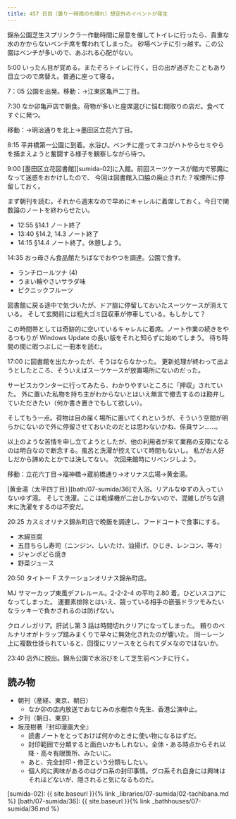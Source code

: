 ```yaml
---
title: 457 日目（曇り一時雨のち晴れ）想定外のイベントが発生
---
```


錦糸公園芝生スプリンクラー作動時間に尿意を催してトイレに行ったら、貴重な水のかからないベンチ席を奪われてしまった。
砂場ベンチに引っ越す。この公園はベンチが多いので、あぶれる心配がない。

5:00 いったん目が覚める。またぞろトイレに行く。日の出が過ぎたこともあり目立つので席替え。普通に座って寝る。

7：05 公園を出発。移動：→江東区亀戸二丁目。

7:30 なか卯亀戸店で朝食。荷物が多いと座席選びに悩む間取りの店だ。食べてすぐに発つ。

移動：→明治通りを北上→墨田区立花六丁目。

8:15 平井橋第一公園に到着。水浴び。ベンチに座ってネコがハトやらセミやらを捕まえようと奮闘する様子を観察しながら待つ。

9:00 [墨田区立花図書館][sumida-02]に入館。前回スーツケースが館内で邪魔になって迷惑をおかけしたので、
今回は図書館入口脇の廃止された？喫煙所に停留しておく。

まず朝刊を読む。それから週末なので早めにキャレルに着席しておく。今日で関数論のノートを終わらせたい。

* 12:55 §14.1 ノート終了
* 13:40 §14.2, 14.3 ノート終了
* 14:15 §14.4 ノート終了。休憩しよう。

14:35 おっ母さん食品館たちばなでおやつを調達。公園で食す。

* ランチロールツナ (4)
* うまい輪やさいサラダ味
* ピクニックフルーツ

図書館に戻る途中で気づいたが、ドア脇に停留しておいたスーツケースが消えている。
そして玄関前には粗大ゴミ回収車が停車している。もしかして？

この時間帯としては奇跡的に空いているキャレルに着席。ノート作業の続きをやるつもりが
Windows Update の長い版をそれと知らずに始めてしまう。
待ち時間の間に暇つぶしに一冊本を読む。

17:00 に図書館を出たかったが、そうはならなかった。
更新処理が終わって出ようとしたところ、そういえばスーツケースが放置場所にないのだった。

サービスカウンターに行ってみたら、わかりやすいところに「押収」されていた。
外に置いた私物を持ち主がわからないとはいえ無言で撤去するのは勘弁していただきたい（何か書き置きでもして欲しい）。

そしてもう一点。荷物は目の届く場所に置いてくれというが、そういう空間が明らかにないので外に停留させておいたのだとは思わないかね、係員サン……。

以上のような苦情を申し立てようとしたが、他の利用者が来て業務の支障になるのは明白なので断念する。風呂と洗濯が控えていて時間もないし。
私がお人好しだから諦めたとかでは決してない。
次回来館時にリベンジしよう。

移動：立花六丁目→福神橋→蔵前橋通り→オリナス広場→黄金湯。

[黄金湯（太平四丁目）][bath/07-sumida/36]で入浴。リアルなゆずの入っていないゆず湯。
そして洗濯。ここは乾燥機が二台しかないので、混雑しがちな週末に洗濯をするのは不安だ。

20:25 カスミオリナス錦糸町店で晩飯を調達し、フードコートで食事にする。

* 木綿豆腐
* 五目ちらし寿司（ニンジン、しいたけ、油揚げ、ひじき、レンコン、等々）
* ジャンボどら焼き
* 野菜ジュース

20:50 タイトー F ステーションオリナス錦糸町店。

MJ サマーカップ東風デフレルール。2-2-2-4 の平均 2.80 着。ひどいスコアになってしまった。
運要素排除とはいえ、競っている相手の嵌張ドラツモみたいなラッキーで負かされるのは防げない。

クロノレガリア。肝試し第 3 話は時間切れクリアになってしまった。
頼りのベルナリオがトラップ踏みまくりで早々に無効化されたのが響いた。
同一レーン上に複数仕掛られていると、回復にリソースをとられてダメなのではないか。

23:40 店外に脱出。錦糸公園で水浴びをして芝生前ベンチに行く。

## 読み物

* 朝刊（産経、東京、朝日）
  * なか卯の店内放送でおなじみの水樹奈々先生、香港公演中止。
* 夕刊（朝日、東京）
* 坂茂樹著『封印漫画大全』
  * 読書ノートをとっておけば何かのときに使い物になるはずだ。
  * 封印範囲で分類すると面白いかもしれない。全体・ある時点からそれ以降・高々有限箇所、みたいに。
  * あと、完全封印・修正という分類もしたい。
  * 個人的に興味があるのはグロ系の封印事情。グロ系それ自身には興味はそれほどないが、隠されると気になるものだ。

[sumida-02]: {{ site.baseurl }}{% link _libraries/07-sumida/02-tachibana.md %}
[bath/07-sumida/36]: {{ site.baseurl }}{% link _bathhouses/07-sumida/36.md %}
